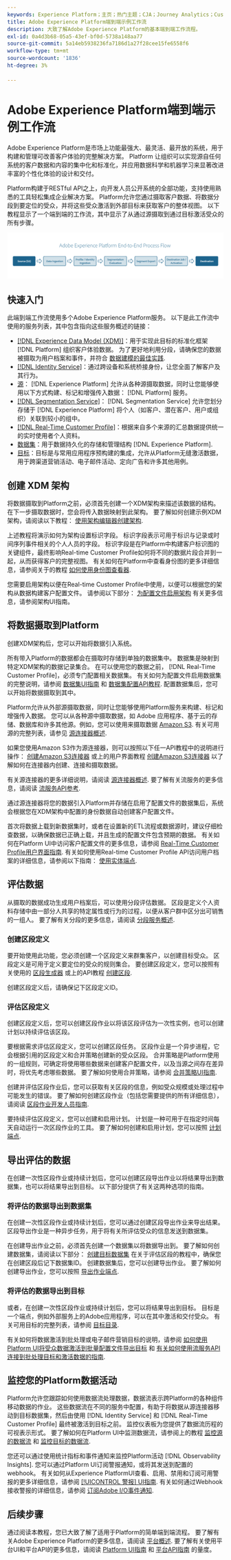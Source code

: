 ```yaml
---
keywords: Experience Platform；主页；热门主题；CJA；Journey Analytics；Customer Journey Analytics；Campaign Orchestration；编排；Customer Journey；Journey Orchestration；功能；地区
title: Adobe Experience Platform端到端示例工作流
description: 大致了解Adobe Experience Platform的基本端到端工作流程。
exl-id: 0a4d3b68-05a5-43ef-bf0d-5738a148aa77
source-git-commit: 5a14eb5938236fa7186d1a27f28cee15fe6558f6
workflow-type: tm+mt
source-wordcount: '1836'
ht-degree: 3%

---
```


# Adobe Experience Platform端到端示例工作流

Adobe Experience Platform是市场上功能最强大、最灵活、最开放的系统，用于构建和管理可改善客户体验的完整解决方案。  Platform 让组织可以实现源自任何系统的客户数据和内容的集中化和标准化，并应用数据科学和机器学习来显著改进丰富的个性化体验的设计和交付。

Platform构建于RESTful API之上，向开发人员公开系统的全部功能，支持使用熟悉的工具轻松集成企业解决方案。 Platform允许您通过摄取客户数据、将数据分段到要定位的受众，并将这些受众激活到外部目标来获取客户的整体视图。 以下教程显示了一个端到端的工作流，其中显示了从通过源摄取到通过目标激活受众的所有步骤。

![Experience Platform端到端工作流](./images/end-to-end-tutorial/platform-end-2-end-workflow.png)

## 快速入门

此端到端工作流使用多个Adobe Experience Platform服务。 以下是此工作流中使用的服务列表，其中包含指向这些服务概述的链接：

- [[!DNL Experience Data Model (XDM)]](../xdm/home.md)：用于实现此目标的标准化框架 [!DNL Platform] 组织客户体验数据。 为了更好地利用分段，请确保您的数据被摄取为用户档案和事件，并符合 [数据建模的最佳实践](../xdm/schema/best-practices.md).
- [[!DNL Identity Service]](../identity-service/home.md)：通过跨设备和系统桥接身份，让您全面了解客户及其行为。
- [源](../sources/home.md)： [!DNL Experience Platform] 允许从各种源摄取数据，同时让您能够使用以下方式构建、标记和增强传入数据： [!DNL Platform] 服务。
- [[!DNL Segmentation Service]](../segmentation/home.md)： [!DNL Segmentation Service] 允许您划分存储于 [!DNL Experience Platform] 将个人（如客户、潜在客户、用户或组织）关联到较小的组中。
- [[!DNL Real-Time Customer Profile]](../profile/home.md)：根据来自多个来源的汇总数据提供统一的实时使用者个人资料。
- [数据集](../catalog/datasets/overview.md)：用于数据持久化的存储和管理结构 [!DNL Experience Platform].
- [目标](../destinations/home.md)：目标是与常用应用程序预构建的集成，允许从Platform无缝激活数据，用于跨渠道营销活动、电子邮件活动、定向广告和许多其他用例。

## 创建 XDM 架构

将数据摄取到Platform之前，必须首先创建一个XDM架构来描述该数据的结构。 在下一步摄取数据时，您会将传入数据映射到此架构。 要了解如何创建示例XDM架构，请阅读以下教程： [使用架构编辑器创建架构](../xdm/tutorials/create-schema-ui.md).

上述教程将演示如何为架构设置标识字段。 标识字段表示可用于标识与记录或时间序列事件相关的个人人员的字段。 标识字段是在Platform中构建客户标识图的关键组件，最终影响Real-time Customer Profile如何将不同的数据片段合并到一起，从而获得客户的完整视图。 有关如何在Platform中查看身份图的更多详细信息，请参阅关于的教程 [如何使用身份图查看器](../identity-service/ui/identity-graph-viewer.md).

您需要启用架构以便在Real-time Customer Profile中使用，以便可以根据您的架构从数据构建客户配置文件。 请参阅以下部分： [为配置文件启用架构](../xdm/ui/resources/schemas.md#profile) 有关更多信息，请参阅架构UI指南。

## 将数据摄取到Platform

创建XDM架构后，您可以开始将数据引入系统。

所有带入Platform的数据都会在摄取时存储到单独的数据集中。 数据集是映射到特定XDM架构的数据记录集合。 在可以使用您的数据之前， [!DNL Real-Time Customer Profile]，必须专门配置相关数据集。 有关如何为配置文件启用数据集的完整说明，请参阅 [数据集UI指南](../catalog/datasets/user-guide.md#enable-profile) 和 [数据集配置API教程](../profile/tutorials/dataset-configuration.md). 配置数据集后，您可以开始将数据摄取到其中。

Platform允许从外部源摄取数据，同时让您能够使用Platform服务来构建、标记和增强传入数据。 您可以从各种源中摄取数据，如 Adobe 应用程序、基于云的存储、数据库和许多其他源。例如，您可以使用来摄取数据 [Amazon S3](../sources/tutorials/api/create/cloud-storage/s3.md). 有关可用源的完整列表，请参见 [源连接器概述](../sources/home.md).

如果您使用Amazon S3作为源连接器，则可以按照以下任一API教程中的说明进行操作： [创建Amazon S3连接器](../sources/tutorials/api/create/cloud-storage/s3.md) 或上的用户界面教程 [创建Amazon S3连接器](../sources/tutorials/ui/create/cloud-storage/s3.md) 以了解如何在连接器内创建、连接和摄取数据。

有关源连接器的更多详细说明，请阅读 [源连接器概述](../sources/home.md). 要了解有关流服务的更多信息，请阅读 [流服务API参考](https://www.adobe.io/experience-platform-apis/references/flow-service/).

通过源连接器将您的数据引入Platform并存储在启用了配置文件的数据集后，系统会根据您在XDM架构中配置的身份数据自动创建客户配置文件。

首次将数据上载到新数据集时，或者在设置新的ETL流程或数据源时，建议仔细检查数据，以确保数据已正确上载，并且生成的配置文件包含预期的数据。 有关如何在Platform UI中访问客户配置文件的更多信息，请参阅 [Real-Time Customer Profile用户界面指南](../profile/ui/user-guide.md). 有关如何使用Real-time Customer Profile API访问用户档案的详细信息，请参阅以下指南： [使用实体端点](../profile/api/entities.md).

## 评估数据

从摄取的数据成功生成用户档案后，可以使用分段评估数据。 区段是定义个人资料存储中由一部分人共享的特定属性或行为的过程，以便从客户群中区分出可销售的一组人。 要了解有关分段的更多信息，请阅读 [分段服务概述](../segmentation/home.md).

### 创建区段定义

要开始使用此功能，您必须创建一个区段定义来群集客户，以创建目标受众。 区段定义是可用于定义要定位的受众的规则集合。 要创建区段定义，您可以按照有关使用的 [区段生成器](../segmentation/ui/segment-builder.md) 或上的API教程 [创建区段](../segmentation/tutorials/create-a-segment.md).

创建区段定义后，请确保记下区段定义ID。

### 评估区段定义

创建区段定义后，您可以创建区段作业以将该区段评估为一次性实例，也可以创建计划以持续评估该区段。

要根据需求评估区段定义，您可以创建区段任务。 区段作业是一个异步进程，它会根据引用的区段定义和合并策略创建新的受众区段。 合并策略是Platform使用的一组规则，可确定将使用哪些数据来创建客户配置文件，以及当源之间存在差异时，将优先考虑哪些数据。 要了解如何使用合并策略，请参阅 [合并策略UI指南](../profile/merge-policies/ui-guide.md).

创建并评估区段作业后，您可以获取有关区段的信息，例如受众规模或处理过程中可能发生的错误。 要了解如何创建区段作业（包括您需要提供的所有详细信息），请阅读 [区段作业开发人员指南](../segmentation/api/segment-jobs.md).

要持续评估区段定义，您可以创建和启用计划。 计划是一种可用于在指定时间每天自动运行一次区段作业的工具。 要了解如何创建和启用计划，您可以按照 [计划端点](../segmentation/api/schedules.md).

## 导出评估的数据

在创建一次性区段作业或持续计划后，您可以创建区段导出作业以将结果导出到数据集，也可以将结果导出到目标。 以下部分提供了有关这两种选项的指南。

### 将评估的数据导出到数据集

在创建一次性区段作业或持续计划后，您可以通过创建区段导出作业来导出结果。 区段导出作业是一种异步任务，用于将有关所评估受众的信息发送到数据集。

在创建导出作业之前，必须首先创建一个数据集以将数据导出到。 要了解如何创建数据集，请阅读以下部分： [创建目标数据集](../segmentation/tutorials/evaluate-a-segment.md#create-dataset) 在关于评估区段的教程中，确保您在创建区段后记下数据集ID。 创建数据集后，您可以创建导出作业。 要了解如何创建导出作业，您可以按照 [导出作业端点](../segmentation/api/export-jobs.md).

### 将评估的数据导出到目标

或者，在创建一次性区段作业或持续计划后，您可以将结果导出到目标。 目标是一个端点，例如外部服务上的Adobe应用程序，可以在其中激活和交付受众。 有关可用目标的完整列表，请参阅 [目标目录](../destinations/catalog/overview.md).

有关如何将数据激活到批处理或电子邮件营销目标的说明，请参阅 [如何使用Platform UI将受众数据激活到批量配置文件导出目标](../destinations/ui/activate-batch-profile-destinations.md) 和 [有关如何使用流服务API连接到批处理目标和激活数据的指南](../destinations/api/connect-activate-batch-destinations.md).

## 监控您的Platform数据活动

Platform允许您跟踪如何使用数据流处理数据，数据流表示跨Platform的各种组件移动数据的作业。 这些数据流在不同的服务中配置，有助于将数据从源连接器移动到目标数据集，然后由使用 [!DNL Identity Service] 和 [!DNL Real-Time Customer Profile] 最终被激活到目标之前。 监控仪表板为您提供了数据流历程的可视表示形式。 要了解如何在Platform UI中监测数据流，请参阅上的教程 [监控源的数据流](../dataflows/ui/monitor-sources.md) 和 [监控目标的数据流](../dataflows/ui/monitor-destinations.md).

您还可以通过使用统计指标和事件通知来监控Platform活动 [!DNL Observability Insights]. 您可以通过Platform UI订阅警报通知，或将其发送到配置的webhook。 有关如何从Experience PlatformUI查看、启用、禁用和订阅可用警报的更多详细信息，请参阅 [[!UICONTROL 警报] UI指南](../observability/alerts/ui.md). 有关如何通过Webhook接收警报的详细信息，请参阅 [订阅Adobe I/O事件通知](../observability/alerts/subscribe.md).

## 后续步骤

通过阅读本教程，您已大致了解了适用于Platform的简单端到端流程。 要了解有关Adobe Experience Platform的更多信息，请阅读 [平台概述](./home.md). 要了解有关使用平台UI和平台API的更多信息，请阅读 [Platform UI指南](./ui-guide.md) 和 [平台API指南](./api-guide.md) 的量度。
